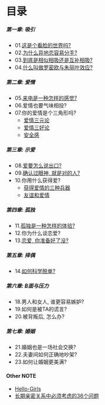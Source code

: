 # 目录

##### 第一章: 吸引

- 01.[这是个看脸的世界吗?](./这是个看脸的世界吗.html) 
- 02.[为什么异地恋容易分手?](./为什么异地恋容易分手.html) 
- 03.[到底是相似相吸还是互补相吸?](./相似相吸还是互补相吸.html) 
- 04.[什么叫做罗密欧与朱丽叶效应?](./喜欢我们得不到的人.html) 

##### 第二章: 爱情

- 05.[来电是一种怎样的感觉?](./来电是一种怎样的体验.html) 
- 06.爱情也要气味相投?
- 07.你的爱情是个三角形吗?
  - [爱情三元论](./情为何物.html) 
  - [爱情三好论](./爱情的类型.html) 
  - [安全感](./安全感.html) 

##### 第三章: 示爱

- 08.[爱要怎么说出口?](./爱要怎么说出口.html) 
- 09.[确认过眼神, 就是对的人?](./藏不住的爱.html)
- 10.你用什么获得爱?
  - [获得爱情的三种兵器](./获得爱的三种兵器.html) 
  - [友谊和爱情](./友谊和爱情.html) 

##### 第四章: 孤独

- 11.[孤独是一种怎样的体验?](./亲密与孤独.html)
- 12.你为什么谈恋爱?
- 13.[恋爱, 你准备好了没?](./恋爱前功课.html) 

##### 第五章: 择偶

- 14.[如何科学脱单?](./科学脱单指南.html) 

##### 第六章: B面与压力

- 18.男人和女人, 谁更容易嫉妒?
- 19.如何是被TA的谎言?
- 20.被背叛后, 怎么办?

##### 第七章: 婚姻

- 21.婚姻也是一场社会交换?
- 22.夫妻间如何正确地吵架?
- 23.如何让婚姻更美满?

#### Other NOTE

- [Hello-Girls](./Hello-Girls.html) 
- [长期亲密关系中必须考虑的36个问题](./36个问题.html) 

